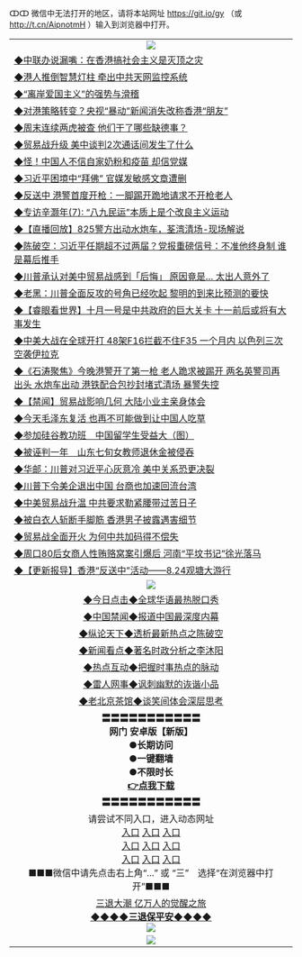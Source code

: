 ↀↀ 微信中无法打开的地区，请将本站网址 https://git.io/gy （或 http://t.cn/AipnotmH ）输入到浏览器中打开。 

<table>
   <tr>
    <td align=center><img src="https://github.com/gyhhx/image-upload/blob/master/20190822-2.jpg" /></td>
  </tr>
   <tr>
<td align=left>
<a href="https://g9v8t8z4.stackpathcdn.com/oo.aspx?name=c1067150&key=tvurxxlgoqbampcg&from=gy">◆中联办说漏嘴：在香港搞社会主义是灭顶之灾</a><br/></td>
  </tr>
  <tr>
<td align=left>
<a href="https://g9v8t8z4.stackpathcdn.com/oo.aspx?name=c1067060&key=tvurxxlgoqbampcg&from=gy">◆港人推倒智慧灯柱 牵出中共天网监控系统</a><br/></td>
 </tr>
  <tr>
<td align=left>
<a href="https://g9v8t8z4.stackpathcdn.com/oo.aspx?name=c1067152&key=tvurxxlgoqbampcg&from=gy">◆“离岸爱国主义”的强势与滑稽</a><br/></td>
 </tr>
   <tr>
<td align=left>
<a href="https://g9v8t8z4.stackpathcdn.com/oo.aspx?name=c1067189&key=tvurxxlgoqbampcg&from=gy">◆对港策略转变？央视“暴动”新闻消失改称香港“朋友”</a><br/></td>
   </tr> 
  <tr>
<td align=left>
<a href="https://g9v8t8z4.stackpathcdn.com/oo.aspx?name=c1067147&key=tvurxxlgoqbampcg&from=gy">◆周末连续两虎被查 他们干了哪些缺德事？</a><br/></td>
  </tr> 
 <tr>
<td align=left>
<a href="https://g9v8t8z4.stackpathcdn.com/oo.aspx?name=c1067043&key=tvurxxlgoqbampcg&from=gy">◆贸易战升级 美中谈判2次通话间发生了什么</a><br/>
</td>
   </tr>
 <tr>
<td align=left>
<a href="https://g9v8t8z4.stackpathcdn.com/oo.aspx?name=c1067144&key=tvurxxlgoqbampcg&from=gy">◆怪！中国人不信自家奶粉和疫苗 却信党媒</a><br/></td>
  </tr>
  <tr>
<td align=left>
<a href="https://g9v8t8z4.stackpathcdn.com/oo.aspx?name=c1067104&key=tvurxxlgoqbampcg&from=gy">◆习近平困境中“拜佛” 官媒发敏感文章遭删</a><br/></td>
 </tr>
   <tr>
<td align=left>
<a href="https://g9v8t8z4.stackpathcdn.com/oo.aspx?name=http://www.soundofhope.org/gb/2019/08/25/n3132713.html&key=tvurxxlgoqbampcg&from=gy">◆反送中 港警首度开枪：一脚踢开跪地请求不开枪老人</a><br/></td>
   </tr>
 <tr>
<td align=left>
<a href="https://g9v8t8z4.stackpathcdn.com/oo.aspx?name=c1067131&key=tvurxxlgoqbampcg&from=gy">◆专访辛灏年(7): “八九民运”本质上是个改良主义运动</a><br/></td>
  </tr>
  <tr>
<td align=left>
<a href="https://g9v8t8z4.stackpathcdn.com/oo.aspx?name=http://www.ntdtv.com/gb/2019/08/25/a102651078.html&key=tvurxxlgoqbampcg&from=gy">◆【直播回放】825警方出动水炮车，荃湾清场-现场解说</a><br/></td>
 </tr>
  <tr>
<td align=left>
<a href="https://g9v8t8z4.stackpathcdn.com/oo.aspx?name=c1067122&key=tvurxxlgoqbampcg&from=gy">◆陈破空：习近平任期超不过两届？党报重磅信号：不准他终身制 谁是幕后推手</a><br/></td>
 </tr>
   <tr>
<td align=left>
<a href="https://g9v8t8z4.stackpathcdn.com/oo.aspx?name=c1067111&key=tvurxxlgoqbampcg&from=gy">◆川普承认对美中贸易战感到「后悔」 原因竟是… 太出人意外了</a><br/></td>
   </tr> 
  <tr>
<td align=left>
<a href="https://g9v8t8z4.stackpathcdn.com/oo.aspx?name=c1067138&key=tvurxxlgoqbampcg&from=gy">◆老黑：川普全面反攻的号角已经吹起 黎明的到来比预测的要快</a><br/></td>
  </tr> 
 <tr>
<td align=left>
<a href="https://g9v8t8z4.stackpathcdn.com/oo.aspx?name=c1067083&key=tvurxxlgoqbampcg&from=gy">◆【睿眼看世界】十月一号是中共政府的巨大关卡 十一前后或将有大事发生</a><br/>
</td>
   </tr>
 <tr>
<td align=left>
<a href="https://g9v8t8z4.stackpathcdn.com/oo.aspx?name=c1067101&key=tvurxxlgoqbampcg&from=gy">◆中美大战在全球开打 48架F16拦截不住F35 一个月内 以色列三次空袭伊拉克</a><br/>
</td>
   </tr>
 <tr>
<td align=left>
<a href="https://g9v8t8z4.stackpathcdn.com/oo.aspx?name=c1067103&key=tvurxxlgoqbampcg&from=gy">◆《石涛聚焦》今晚港警开了第一枪 老人跪求被踢开 两名英警司再出头 水炮车出动 港铁配合包抄封堵式清场 暴警失控</a><br/></td>
  </tr>
  <tr>
<td align=left>
<a href="https://g9v8t8z4.stackpathcdn.com/oo.aspx?name=c1067158&key=tvurxxlgoqbampcg&from=gy">◆【禁闻】贸易战影响几何 大陆小业主亲身体会</a><br/></td>
 </tr>
   <tr>
<td align=left>
<a href="https://g9v8t8z4.stackpathcdn.com/oo.aspx?name=c1067225&key=tvurxxlgoqbampcg&from=gy">◆今天毛泽东复活 也再不可能做到让中国人吃草</a><br/>
</td>
   </tr>
 <tr>
<td align=left>
<a href="https://g9v8t8z4.stackpathcdn.com/oo.aspx?name=c816702_6_1&key=tvurxxlgoqbampcg&from=gy">◆参加硅谷教功班　中国留学生受益大（图）</a><br/>
</td>
</tr> 
<tr>
<td align=left>
<a href="https://g9v8t8z4.stackpathcdn.com/oo.aspx?name=c816702_6_3&key=tvurxxlgoqbampcg&from=gy">◆被诬判一年　山东七旬女教师退休金被侵吞</a><br/>
</td>       
</tr> 

   <tr>
<td align=left>
<a href="https://g9v8t8z4.stackpathcdn.com/oo.aspx?name=http://www.epochtimes.com/gb/19/8/24/n11475065.htm&key=tvurxxlgoqbampcg&from=gy">◆华邮：川普对习近平心灰意冷 美中关系恐更决裂</a><br/></td>
  </tr>
  <tr>
<td align=left>
<a href="https://g9v8t8z4.stackpathcdn.com/oo.aspx?name=http://www.epochtimes.com/gb/19/8/24/n11474946.htm&key=tvurxxlgoqbampcg&from=gy">◆川普下令美企退出中国 台商也加速回流台湾</a><br/></td>
 </tr>
  <tr>
<td align=left>
<a href="https://g9v8t8z4.stackpathcdn.com/oo.aspx?name=c1066844&key=tvurxxlgoqbampcg&from=gy">◆中美贸易战升温 中共要求勒紧腰带过苦日子</a><br/></td>
 </tr>
   <tr>
<td align=left>
<a href="https://g9v8t8z4.stackpathcdn.com/oo.aspx?name=c1066749&key=tvurxxlgoqbampcg&from=gy">◆被白衣人斩断手脚筋 香港男子披露遇害细节</a><br/></td>
   </tr> 
  <tr>
<td align=left>
<a href="https://g9v8t8z4.stackpathcdn.com/oo.aspx?name=c1066591&key=tvurxxlgoqbampcg&from=gy">◆贸易战全面开火 为何中共加码得不偿失</a><br/></td>
  </tr> 
 <tr>
<td align=left>
<a href="https://g9v8t8z4.stackpathcdn.com/oo.aspx?name=c1066794&key=tvurxxlgoqbampcg&from=gy">◆周口80后女商人性贿赂窝案引爆后 河南“平坟书记”徐光落马</a><br/>
</td>
   </tr>
 <tr>
<td align=left>
<a href="https://g9v8t8z4.stackpathcdn.com/oo.aspx?name=http://www.soundofhope.org/gb/2019/08/23/n3128615.html&key=tvurxxlgoqbampcg&from=gy">◆【更新报导】香港“反送中”活动——8.24观塘大游行</a><br/></td>
  </tr>
   <tr>
    <td align=center><img src="https://github.com/gyhhx/image-upload/blob/master/ogate-c.JPG" /></td>
  </tr>
   <tr>
   <td align=center> 
<a href="https://xvery.li/oo.aspx?name=c816850&key=lvvdiyawanfwimxk&from=gy&tag=9877">◆今日点击◆全球华语最热脱口秀</a><br/>
    </td>
  </tr>
  <tr>
  <td align=center>
<a href="https://xvery.li/oo.aspx?name=c816860&key=lvvdiyawanfwimxk&from=gy&tag=99733110">◆中国禁闻◆报道中国最深度内幕</a><br/>
   </tr>
  <tr>
     <td align=center>
<a href="https://xvery.li/oo.aspx?name=c816855&key=lvvdiyawanfwimxk&from=gy&tag=997110">◆纵论天下◆透析最新热点之陈破空</a><br/>
   </tr>
   <tr>
      <td align=center>
<a href="https://xvery.li/oo.aspx?name=c838308&key=lvvdiyawanfwimxk&from=gy&tag=9973110">◆新闻看点◆著名时政分析之李沐阳</a><br/>
   </tr>
   <tr>
     <td align=center>
<a href="https://xvery.li/oo.aspx?name=c816852&key=lvvdiyawanfwimxk&from=gy&tag=9733110">◆热点互动◆把握时事热点的脉动</a><br/>
   </tr>
   <tr>
      <td align=center>
<a href="https://xvery.li/oo.aspx?name=c816694&key=lvvdiyawanfwimxk&from=gy&tag=93310">◆雷人网事◆讽刺幽默的诙谐小品</a><br/>
   </tr>
   <tr>
    <td align=center>
<a href="https://xvery.li/oo.aspx?name=c816650&key=lvvdiyawanfwimxk&from=gy&tag=9973110">◆老北京茶馆◆谈笑间体会深层思考</a><br/>
   </tr>
  <tr>
    <td align=center>
 <b>〓〓〓〓〓〓〓〓〓〓〓<br/>网门 安卓版【新版】<br/> ●长期访问<br/> ●一键翻墙<br/>  ●不限时长<br/> 
 <a href="https://share.weiyun.com/5RqCKCe">👉<b>点我下载</a><br/>〓〓〓〓〓〓〓〓〓〓〓<br/>
    </td>
    </tr>
   <tr>
    <td align=center>请尝试不同入口，进入动态网址<br/>
      <a href="https://s3.us-east-2.amazonaws.com/ogateo/show.htm">入口</a>
      <a href="https://s3.ca-central-1.amazonaws.com/ogatec/show.htm">入口</a>
      <a href="https://s3.ap-southeast-2.amazonaws.com/ogatey/show.htm">入口</a><br/>
      <a href="https://s3.ap-northeast-2.amazonaws.com/ogates/show.htm">入口</a>
      <a href="https://s3.eu-central-1.amazonaws.com/ogatef/show.htm">入口</a>
      <a href="https://s3.ap-south-1.amazonaws.com/ogatem/show.htm">入口</a><br/>
      <a href="https://s3-us-west-1.amazonaws.com/ogaten/show.htm">入口</a>
      <a href="https://s3.eu-west-2.amazonaws.com/ogatel/show.htm">入口</a>
      <a href="https://s3.ap-northeast-1.amazonaws.com/ogatet/show.htm">入口</a><br/>
      ■■■微信中请先点击右上角“...” 或 “三”　选择“在浏览器中打开”■■■<b><br/>
    </td>
  </tr>
  <tr>  
  <td align=center>
  <a href="http://ctbtfdoocixoa.global.ssl.fastly.net/oo.aspx?name=c894205&key=ofejcfaxcltk&from=gy&tag=9973110">三退大潮 亿万人的觉醒之旅</a><br/>
      <a href="http://ctbtfdoocixoa.global.ssl.fastly.net/oo.aspx?name=ogQuit.aspx&key=ofejcfaxcltk&from=gy"><b>◆◆◆◆三退保平安◆◆◆◆<br/></a>
      <img src="https://github.com/gyhhx/image-upload/blob/master/3t.jpg" /><br/>
      </td>
  </tr>
   <tr>
    <td align=center><img src="https://raw.githubusercontent.com/oGate2/Up/master/oGate_640.jpg"/></td>
  </tr>
</table>



